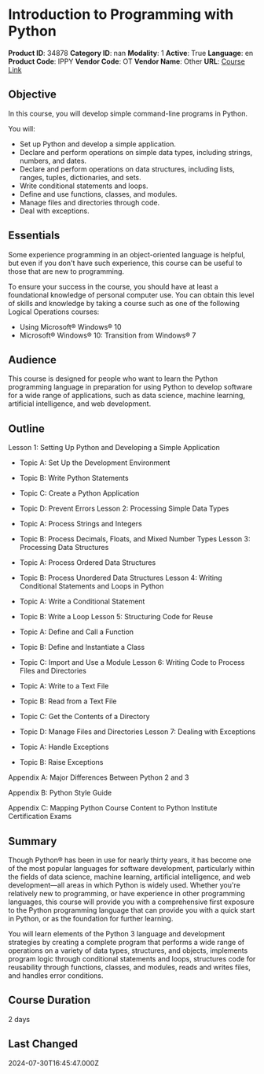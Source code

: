 # Introduction to Programming with Python

**Product ID**: 34878
**Category ID**: nan
**Modality**: 1
**Active**: True
**Language**: en
**Product Code**: IPPY
**Vendor Code**: OT
**Vendor Name**: Other
**URL**: [Course Link](https://www.fastlaneus.com/course/ot-ippy)

## Objective
In this course, you will develop simple command-line programs in Python.

You will:



- Set up Python and develop a simple application.
- Declare and perform operations on simple data types, including strings, numbers, and dates.
- Declare and perform operations on data structures, including lists, ranges, tuples, dictionaries, and sets.
- Write conditional statements and loops.
- Define and use functions, classes, and modules.
- Manage files and directories through code.
- Deal with exceptions.

## Essentials
Some experience programming in an object-oriented language is helpful, but even if you don't have such experience, this course can be useful to those that are new to programming.

To ensure your success in the course, you should have at least a foundational knowledge of personal computer use. You can obtain this level of skills and knowledge by taking a course such as one of the following Logical Operations courses:



- Using Microsoft® Windows® 10
- Microsoft® Windows® 10: Transition from Windows® 7

## Audience
This course is designed for people who want to learn the Python programming language in preparation for using Python to develop software for a wide range of applications, such as data science, machine learning, artificial intelligence, and web development.

## Outline
Lesson 1: Setting Up Python and Developing a Simple Application


- Topic A: Set Up the Development Environment
- Topic B: Write Python Statements
- Topic C: Create a Python Application
- Topic D: Prevent Errors
Lesson 2: Processing Simple Data Types


- Topic A: Process Strings and Integers
- Topic B: Process Decimals, Floats, and Mixed Number Types
Lesson 3: Processing Data Structures


- Topic A: Process Ordered Data Structures
- Topic B: Process Unordered Data Structures
Lesson 4: Writing Conditional Statements and Loops in Python


- Topic A: Write a Conditional Statement
- Topic B: Write a Loop
Lesson 5: Structuring Code for Reuse


- Topic A: Define and Call a Function
- Topic B: Define and Instantiate a Class
- Topic C: Import and Use a Module
Lesson 6: Writing Code to Process Files and Directories


- Topic A: Write to a Text File
- Topic B: Read from a Text File
- Topic C: Get the Contents of a Directory
- Topic D: Manage Files and Directories
Lesson 7: Dealing with Exceptions


- Topic A: Handle Exceptions
- Topic B: Raise Exceptions

Appendix A: Major Differences Between Python 2 and 3


Appendix B: Python Style Guide


Appendix C: Mapping Python Course Content to Python Institute Certification Exams

## Summary
Though Python® has been in use for nearly thirty years, it has become one of the most popular languages for software development, particularly within the fields of data science, machine learning, artificial intelligence, and web development—all areas in which Python is widely used. Whether you're relatively new to programming, or have experience in other programming languages, this course will provide you with a comprehensive first exposure to the Python programming language that can provide you with a quick start in Python, or as the foundation for further learning.


You will learn elements of the Python 3 language and development strategies by creating a complete program that performs a wide range of operations on a variety of data types, structures, and objects, implements program logic through conditional statements and loops, structures code for reusability through functions, classes, and modules, reads and writes files, and handles error conditions.

## Course Duration
2 days

## Last Changed
2024-07-30T16:45:47.000Z
